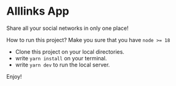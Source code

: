 # Alllinks App

Share all your social networks in only one place!

How to run this project?
Make you sure that you have `node >= 18`

  - Clone this project on your local directories.
  - write `yarn install` on your terminal.
  - write `yarn dev` to run the local server.

Enjoy!
